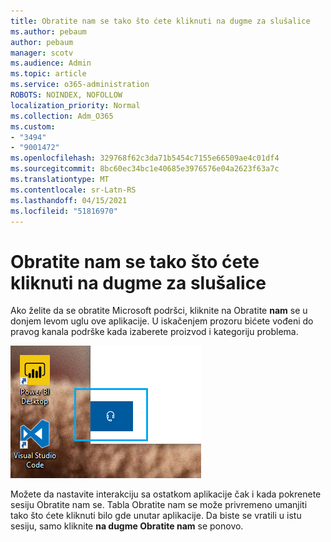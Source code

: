```yaml
---
title: Obratite nam se tako što ćete kliknuti na dugme za slušalice
ms.author: pebaum
author: pebaum
manager: scotv
ms.audience: Admin
ms.topic: article
ms.service: o365-administration
ROBOTS: NOINDEX, NOFOLLOW
localization_priority: Normal
ms.collection: Adm_O365
ms.custom:
- "3494"
- "9001472"
ms.openlocfilehash: 329768f62c3da71b5454c7155e66509ae4c01df4
ms.sourcegitcommit: 8bc60ec34bc1e40685e3976576e04a2623f63a7c
ms.translationtype: MT
ms.contentlocale: sr-Latn-RS
ms.lasthandoff: 04/15/2021
ms.locfileid: "51816970"
---
```

# <a name="contact-us-by-clicking-the-headphone-button"></a>Obratite nam se tako što ćete kliknuti na dugme za slušalice

Ako želite da se obratite Microsoft podršci, kliknite na Obratite **nam** se u donjem levom uglu ove aplikacije. U iskačenjem prozoru bićete vođeni do pravog kanala podrške kada izaberete proizvod i kategoriju problema.

![Obratite nam se tako što ćete kliknuti na ikonu slušalice.](media/contact-us-headphone-icon.png)

Možete da nastavite interakciju sa ostatkom aplikacije čak i kada pokrenete sesiju Obratite nam se. Tabla Obratite nam se može privremeno umanjiti tako što ćete kliknuti bilo gde unutar aplikacije. Da biste se vratili u istu sesiju, samo kliknite **na dugme Obratite nam** se ponovo.
